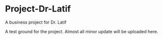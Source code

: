 # Project-Dr-Latif
A business project for Dr. Latif

A test ground for the project. Almost all minor update will be uploaded here.
